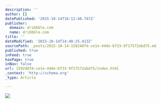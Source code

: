 ```yaml
---
description: ''
author: []
datePublished: '2015-10-14T16:12:40.747Z'
publisher:
  domain: dribbble.com
  name: dribbble.com
title: ''
dateModified: '2015-10-14T14:40:25.413Z'
sourcePath: _posts/2015-10-14-159248fd-ce1e-44de-bf33-9f17572abd75.md
published: true
inFeed: true
hasPage: true
inNav: false
url: 159248fd-ce1e-44de-bf33-9f17572abd75/index.html
_context: 'http://schema.org'
_type: Article

---
```

![](https://d13yacurqjgara.cloudfront.net/users/2014/screenshots/2121849/vhs.png)